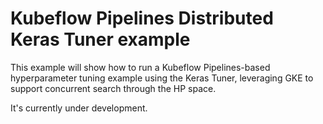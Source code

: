 # Kubeflow Pipelines Distributed Keras Tuner example

This example will show how to run a Kubeflow Pipelines-based hyperparameter tuning example using the Keras Tuner, leveraging GKE to support concurrent search through the HP space.

It's currently under development.